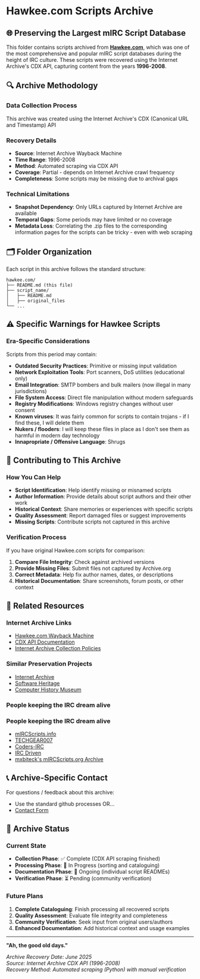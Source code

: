 # Hawkee.com Scripts Archive

## 🌐 Preserving the Largest mIRC Script Database

This folder contains scripts archived from [**Hawkee.com**](https://sorzkode.com/wiki/index.php?title=Hawkee.com), which was one of the most comprehensive and popular mIRC script databases during the height of IRC culture. These scripts were recovered using the Internet Archive's CDX API, capturing content from the years **1996-2008**.

## 🔍 Archive Methodology

### Data Collection Process

This archive was created using the Internet Archive's CDX (Canonical URL and Timestamp) API

### Recovery Details

- **Source**: Internet Archive Wayback Machine
- **Time Range**: 1996-2008
- **Method**: Automated scraping via CDX API
- **Coverage**: Partial - depends on Internet Archive crawl frequency
- **Completeness**: Some scripts may be missing due to archival gaps

### Technical Limitations

- **Snapshot Dependency**: Only URLs captured by Internet Archive are available
- **Temporal Gaps**: Some periods may have limited or no coverage
- **Metadata Loss**: Correlating the .zip files to the corresponding information pages for the scripts can be tricky - even with web scraping

## 🗂️ Folder Organization

Each script in this archive follows the standard structure:

```
hawkee.com/
├── README.md (this file)
├── script_name/
│   ├── README.md
│   ├── original_files
└── ...
```


## ⚠️ Specific Warnings for Hawkee Scripts

### Era-Specific Considerations

Scripts from this period may contain:

- **Outdated Security Practices**: Primitive or missing input validation
- **Network Exploitation Tools**: Port scanners, DoS utilities (educational only)
- **Email Integration**: SMTP bombers and bulk mailers (now illegal in many jurisdictions)
- **File System Access**: Direct file manipulation without modern safeguards
- **Registry Modifications**: Windows registry changes without user consent
- **Known viruses**: It was fairly common for scripts to contain trojans - if I find these, I will delete them
- **Nukers / flooders**: I will keep these files in place as I don't see them as harmful in modern day technology
- **Innapropriate / Offensive Language**: Shrugs

## 🤝 Contributing to This Archive

### How You Can Help

- **Script Identification**: Help identify missing or misnamed scripts
- **Author Information**: Provide details about script authors and their other work
- **Historical Context**: Share memories or experiences with specific scripts
- **Quality Assessment**: Report damaged files or suggest improvements
- **Missing Scripts**: Contribute scripts not captured in this archive

### Verification Process

If you have original Hawkee.com scripts for comparison:

1. **Compare File Integrity**: Check against archived versions
2. **Provide Missing Files**: Submit files not captured by Archive.org
3. **Correct Metadata**: Help fix author names, dates, or descriptions
4. **Historical Documentation**: Share screenshots, forum posts, or other context

## 🔗 Related Resources

### Internet Archive Links

- [Hawkee.com Wayback Machine](https://web.archive.org/web/*/hawkee.com)
- [CDX API Documentation](https://github.com/internetarchive/wayback/tree/master/wayback-cdx-server)
- [Internet Archive Collection Policies](https://archive.org/about/terms.php)

### Similar Preservation Projects

- [Internet Archive](https://archive.org/)
- [Software Heritage](https://www.softwareheritage.org/)
- [Computer History Museum](https://computerhistory.org/)

### People keeping the IRC dream alive

### People keeping the IRC dream alive

- [mIRCScripts.info](https://mircscripts.info/)
- [TECHGEAR007](https://www.tg007.net/)
- [Coders-IRC](https://www.coders-irc.net/)
- [IRC Driven](https://www.ircdriven.com/)
- [mxbiteck's mIRCScripts.org Archive](https://github.com/mxbiteck/irc-addons-scripts)

## 📞 Archive-Specific Contact

For questions / feedback about this archive:

- Use the standard github processes OR...
- [Contact Form](https://sorzkode.com/contact/)

## 📝 Archive Status

### Current State

- **Collection Phase**: ✅ Complete (CDX API scraping finished)
- **Processing Phase**: 🔄 In Progress (sorting and cataloguing)
- **Documentation Phase**: 📝 Ongoing (individual script READMEs)
- **Verification Phase**: ⏳ Pending (community verification)

### Future Plans

1. **Complete Cataloguing**: Finish processing all recovered scripts
2. **Quality Assessment**: Evaluate file integrity and completeness
3. **Community Verification**: Seek input from original users/authors
4. **Enhanced Documentation**: Add historical context and usage examples

---

**"Ah, the good old days."**

*Archive Recovery Date: June 2025*  
*Source: Internet Archive CDX API (1996-2008)*  
*Recovery Method: Automated scraping (Python) with manual verification*
